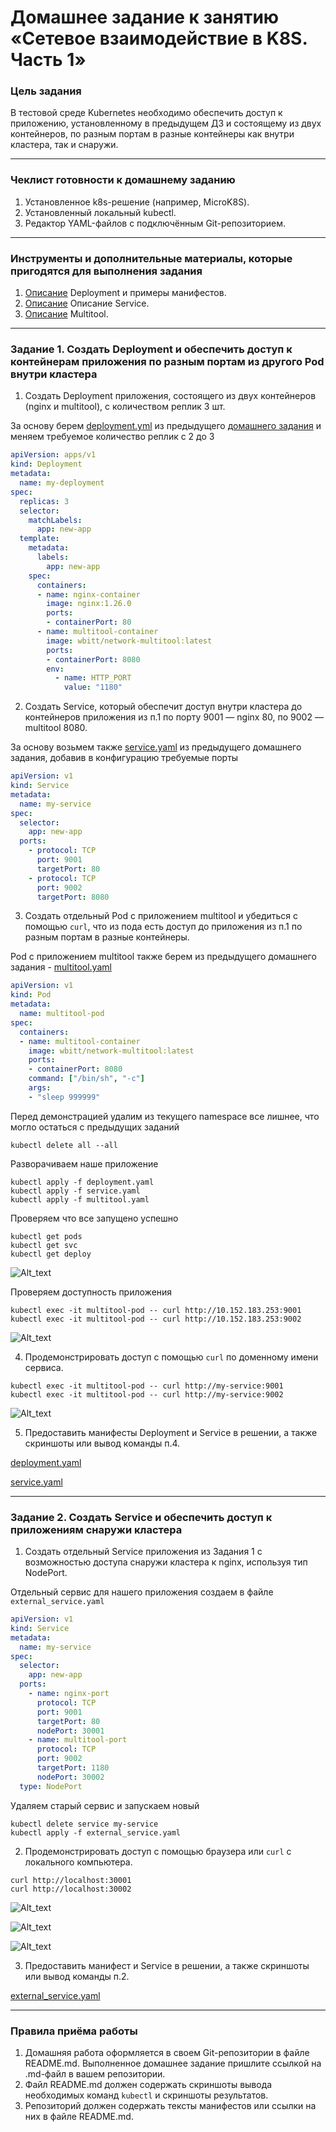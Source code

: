 # Домашнее задание к занятию «Сетевое взаимодействие в K8S. Часть 1»

### Цель задания

В тестовой среде Kubernetes необходимо обеспечить доступ к приложению, установленному в предыдущем ДЗ и состоящему из двух контейнеров, по разным портам в разные контейнеры как внутри кластера, так и снаружи.

------

### Чеклист готовности к домашнему заданию

1. Установленное k8s-решение (например, MicroK8S).
2. Установленный локальный kubectl.
3. Редактор YAML-файлов с подключённым Git-репозиторием.

------

### Инструменты и дополнительные материалы, которые пригодятся для выполнения задания

1. [Описание](https://kubernetes.io/docs/concepts/workloads/controllers/deployment/) Deployment и примеры манифестов.
2. [Описание](https://kubernetes.io/docs/concepts/services-networking/service/) Описание Service.
3. [Описание](https://github.com/wbitt/Network-MultiTool) Multitool.

------

### Задание 1. Создать Deployment и обеспечить доступ к контейнерам приложения по разным портам из другого Pod внутри кластера

1. Создать Deployment приложения, состоящего из двух контейнеров (nginx и multitool), с количеством реплик 3 шт.

За основу берем [deployment.yml](https://github.com/LeonidKhoroshev/kuber-homeworks/blob/hw-03v2/1.3/files/deployment.yaml) из предыдущего [домашнего задания](https://github.com/LeonidKhoroshev/kuber-homeworks/blob/main/1.3/1.3.md) и меняем требуемое количество реплик с 2 до 3

```yml
apiVersion: apps/v1
kind: Deployment
metadata:
  name: my-deployment
spec:
  replicas: 3
  selector:
    matchLabels:
      app: new-app
  template:
    metadata:
      labels:
        app: new-app
    spec:
      containers:
      - name: nginx-container
        image: nginx:1.26.0
        ports:
        - containerPort: 80
      - name: multitool-container
        image: wbitt/network-multitool:latest
        ports:
        - containerPort: 8080
        env:
          - name: HTTP_PORT
            value: "1180"
```

2. Создать Service, который обеспечит доступ внутри кластера до контейнеров приложения из п.1 по порту 9001 — nginx 80, по 9002 — multitool 8080.

За основу возьмем также [service.yaml](https://github.com/LeonidKhoroshev/kuber-homeworks/blob/hw-03v2/1.3/files/service.yaml) из предыдущего домашнего задания, добавив в конфигурацию требуемые порты
```yml
apiVersion: v1
kind: Service
metadata:
  name: my-service
spec:
  selector:
    app: new-app
  ports:
    - protocol: TCP
      port: 9001
      targetPort: 80
    - protocol: TCP
      port: 9002
      targetPort: 8080
```

3. Создать отдельный Pod с приложением multitool и убедиться с помощью `curl`, что из пода есть доступ до приложения из п.1 по разным портам в разные контейнеры.

Pod с приложением multitool также берем из предыдущего домашнего задания - [multitool.yaml](https://github.com/LeonidKhoroshev/kuber-homeworks/blob/hw-03v2/1.3/files/multitool.yaml)

```yml
apiVersion: v1
kind: Pod
metadata:
  name: multitool-pod
spec:
  containers:
  - name: multitool-container
    image: wbitt/network-multitool:latest
    ports:
    - containerPort: 8080
    command: ["/bin/sh", "-c"]
    args:
    - "sleep 999999"
```

Перед демонстрацией удалим из текущего namespace все лишнее, что могло остаться с предыдущих заданий
```
kubectl delete all --all
```

Разворачиваем наше приложение
```
kubectl apply -f deployment.yaml
kubectl apply -f service.yaml
kubectl apply -f multitool.yaml
```
Проверяем что все запущено успешно
```
kubectl get pods
kubectl get svc
kubectl get deploy
```

![Alt_text](https://github.com/LeonidKhoroshev/kuber-homeworks/blob/main/1.4/screenshots/k8s3.png)

Проверяем доступность приложения
```
kubectl exec -it multitool-pod -- curl http://10.152.183.253:9001
kubectl exec -it multitool-pod -- curl http://10.152.183.253:9002
```

![Alt_text](https://github.com/LeonidKhoroshev/kuber-homeworks/blob/main/1.4/screenshots/k8s2.png)

4. Продемонстрировать доступ с помощью `curl` по доменному имени сервиса.

```
kubectl exec -it multitool-pod -- curl http://my-service:9001
kubectl exec -it multitool-pod -- curl http://my-service:9002
```

![Alt_text](https://github.com/LeonidKhoroshev/kuber-homeworks/blob/main/1.4/screenshots/k8s4.png)

5. Предоставить манифесты Deployment и Service в решении, а также скриншоты или вывод команды п.4.

[deployment.yaml]()

[service.yaml]()

------

### Задание 2. Создать Service и обеспечить доступ к приложениям снаружи кластера

1. Создать отдельный Service приложения из Задания 1 с возможностью доступа снаружи кластера к nginx, используя тип NodePort.

Отдельный сервис для нашего приложения создаем в файле `external_service.yaml`
```yml
apiVersion: v1
kind: Service
metadata:
  name: my-service
spec:
  selector:
    app: new-app
  ports:
    - name: nginx-port
      protocol: TCP
      port: 9001
      targetPort: 80
      nodePort: 30001
    - name: multitool-port
      protocol: TCP
      port: 9002
      targetPort: 1180
      nodePort: 30002
  type: NodePort
```

Удаляем старый сервис и запускаем новый
```
kubectl delete service my-service
kubectl apply -f external_service.yaml
```

2. Продемонстрировать доступ с помощью браузера или `curl` с локального компьютера.
```
curl http://localhost:30001
curl http://localhost:30002
```

![Alt_text](https://github.com/LeonidKhoroshev/kuber-homeworks/blob/main/1.4/screenshots/k8s5.png)

![Alt_text](https://github.com/LeonidKhoroshev/kuber-homeworks/blob/main/1.4/screenshots/k8s6.png)

![Alt_text](https://github.com/LeonidKhoroshev/kuber-homeworks/blob/main/1.4/screenshots/k8s7.png)

3. Предоставить манифест и Service в решении, а также скриншоты или вывод команды п.2.

[external_service.yaml]()



------

### Правила приёма работы

1. Домашняя работа оформляется в своем Git-репозитории в файле README.md. Выполненное домашнее задание пришлите ссылкой на .md-файл в вашем репозитории.
2. Файл README.md должен содержать скриншоты вывода необходимых команд `kubectl` и скриншоты результатов.
3. Репозиторий должен содержать тексты манифестов или ссылки на них в файле README.md.

